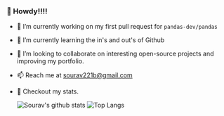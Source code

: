 
### :wave: Howdy!!!!

- 🔭 I’m currently working on my first pull request for `pandas-dev/pandas`
- 🌱 I’m currently learning the in's and out's of Github 
- 👯 I’m looking to collaborate on interesting open-source projects and improving my portfolio.<!--- 🤔 I’m looking for help with - 💬 Ask me about ...-->
- 📫 Reach me at sourav221b@gmail.com
- :dart: Checkout my stats.

  ![Sourav's github stats](https://github-readme-stats.vercel.app/api?username=SouravPal1995)  ![Top Langs](https://github-readme-stats.vercel.app/api/top-langs/?username=anuraghazra)<!--(https://github.com/SouravPal1995/github-readme-stats)-->
 
 
